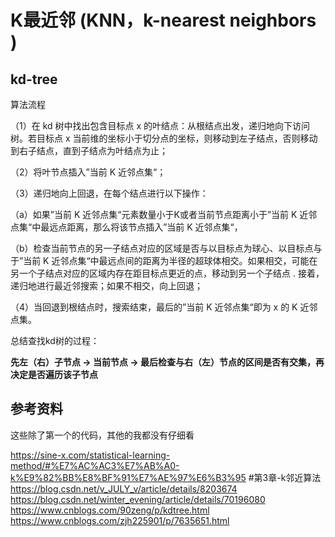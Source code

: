 # K最近邻 (KNN，k-nearest neighbors )

## kd-tree

算法流程

（1）在 kd 树中找出包含目标点 x 的叶结点：从根结点出发，递归地向下访问树。若目标点 x 当前维的坐标小于切分点的坐标，则移动到左子结点，否则移动到右子结点，直到子结点为叶结点为止；

（2）将叶节点插入”当前 K 近邻点集“；

（3）递归地向上回退，在每个结点进行以下操作：

 （a）如果”当前 K 近邻点集“元素数量小于K或者当前节点距离小于”当前 K 近邻点集“中最远点距离，那么将该节点插入”当前 K 近邻点集“，

 （b）检查当前节点的另一子结点对应的区域是否与以目标点为球心、以目标点与于”当前 K 近邻点集“中最远点间的距离为半径的超球体相交。如果相交，可能在另一个子结点对应的区域内存在距目标点更近的点，移动到另一个子结点 . 接着，递归地进行最近邻搜索；如果不相交，向上回退；

（4）当回退到根结点时，搜索结束，最后的”当前 K 近邻点集“即为 x 的 K 近邻点集。

总结查找kd树的过程：

**先左（右）子节点 → 当前节点 → 最后检查与右（左）节点的区间是否有交集，再决定是否遍历该子节点**



## 参考资料

这些除了第一个的代码，其他的我都没有仔细看

https://sine-x.com/statistical-learning-method/#%E7%AC%AC3%E7%AB%A0-k%E9%82%BB%E8%BF%91%E7%AE%97%E6%B3%95  #第3章-k邻近算法
https://blog.csdn.net/v_JULY_v/article/details/8203674
https://blog.csdn.net/winter_evening/article/details/70196080
https://www.cnblogs.com/90zeng/p/kdtree.html
https://www.cnblogs.com/zjh225901/p/7635651.html